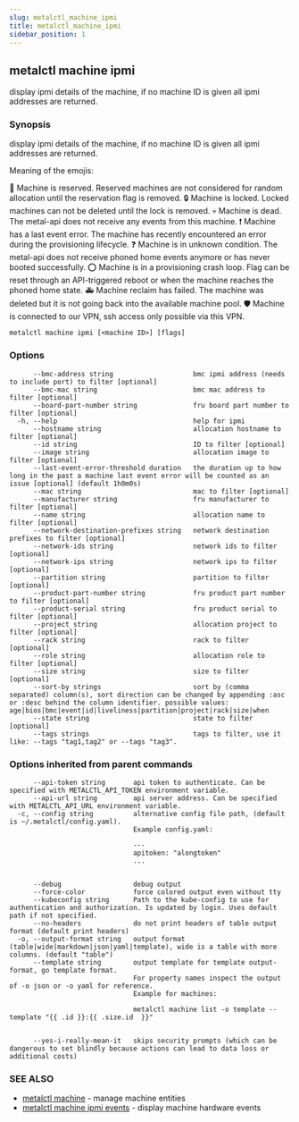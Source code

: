 ```yaml
---
slug: metalctl_machine_ipmi
title: metalctl_machine_ipmi
sidebar_position: 1
---
```


## metalctl machine ipmi

display ipmi details of the machine, if no machine ID is given all ipmi addresses are returned.

### Synopsis

display ipmi details of the machine, if no machine ID is given all ipmi addresses are returned.

Meaning of the emojis:

🚧 Machine is reserved. Reserved machines are not considered for random allocation until the reservation flag is removed.
🔒 Machine is locked. Locked machines can not be deleted until the lock is removed.
💀 Machine is dead. The metal-api does not receive any events from this machine.
❗ Machine has a last event error. The machine has recently encountered an error during the provisioning lifecycle.
❓ Machine is in unknown condition. The metal-api does not receive phoned home events anymore or has never booted successfully.
⭕ Machine is in a provisioning crash loop. Flag can be reset through an API-triggered reboot or when the machine reaches the phoned home state.
🚑 Machine reclaim has failed. The machine was deleted but it is not going back into the available machine pool.
🛡 Machine is connected to our VPN, ssh access only possible via this VPN.


```
metalctl machine ipmi [<machine ID>] [flags]
```

### Options

```
      --bmc-address string                    bmc ipmi address (needs to include port) to filter [optional]
      --bmc-mac string                        bmc mac address to filter [optional]
      --board-part-number string              fru board part number to filter [optional]
  -h, --help                                  help for ipmi
      --hostname string                       allocation hostname to filter [optional]
      --id string                             ID to filter [optional]
      --image string                          allocation image to filter [optional]
      --last-event-error-threshold duration   the duration up to how long in the past a machine last event error will be counted as an issue [optional] (default 1h0m0s)
      --mac string                            mac to filter [optional]
      --manufacturer string                   fru manufacturer to filter [optional]
      --name string                           allocation name to filter [optional]
      --network-destination-prefixes string   network destination prefixes to filter [optional]
      --network-ids string                    network ids to filter [optional]
      --network-ips string                    network ips to filter [optional]
      --partition string                      partition to filter [optional]
      --product-part-number string            fru product part number to filter [optional]
      --product-serial string                 fru product serial to filter [optional]
      --project string                        allocation project to filter [optional]
      --rack string                           rack to filter [optional]
      --role string                           allocation role to filter [optional]
      --size string                           size to filter [optional]
      --sort-by strings                       sort by (comma separated) column(s), sort direction can be changed by appending :asc or :desc behind the column identifier. possible values: age|bios|bmc|event|id|liveliness|partition|project|rack|size|when
      --state string                          state to filter [optional]
      --tags strings                          tags to filter, use it like: --tags "tag1,tag2" or --tags "tag3".
```

### Options inherited from parent commands

```
      --api-token string       api token to authenticate. Can be specified with METALCTL_API_TOKEN environment variable.
      --api-url string         api server address. Can be specified with METALCTL_API_URL environment variable.
  -c, --config string          alternative config file path, (default is ~/.metalctl/config.yaml).
                               Example config.yaml:
                               
                               ---
                               apitoken: "alongtoken"
                               ...
                               
                               
      --debug                  debug output
      --force-color            force colored output even without tty
      --kubeconfig string      Path to the kube-config to use for authentication and authorization. Is updated by login. Uses default path if not specified.
      --no-headers             do not print headers of table output format (default print headers)
  -o, --output-format string   output format (table|wide|markdown|json|yaml|template), wide is a table with more columns. (default "table")
      --template string        output template for template output-format, go template format.
                               For property names inspect the output of -o json or -o yaml for reference.
                               Example for machines:
                               
                               metalctl machine list -o template --template "{{ .id }}:{{ .size.id  }}"
                               
                               
      --yes-i-really-mean-it   skips security prompts (which can be dangerous to set blindly because actions can lead to data loss or additional costs)
```

### SEE ALSO

* [metalctl machine](./metalctl_machine.md)	 - manage machine entities
* [metalctl machine ipmi events](./metalctl_machine_ipmi_events.md)	 - display machine hardware events

